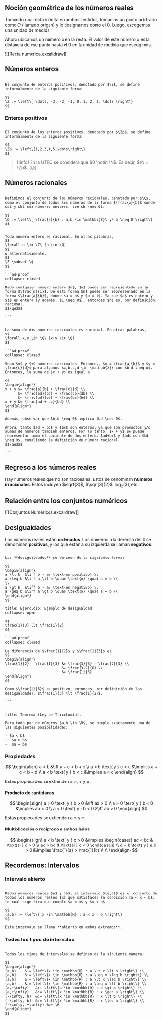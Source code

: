 ## Noción geométrica de los números reales

Tomando una recta infinita en ambos sentidos, tomamos un punto arbitrario como $O$ (llamado origen) y lo designamos como el $0$. Luego, escogemos una unidad de medida.

Ahora ubicamos un número $x$ en la recta. El valor de este número $x$ es la distancia de ese punto hasta el $0$ en la unidad de medida que escogimos.

![[Recta numérica.excalidraw]]

## Números enteros

```ad-definition

El conjunto de enteros positivos, denotado por $\Z$, se define informalmente de la siguiente forma:

$$
\Z := \left\{ \dots, -3, -2, -1, 0, 1, 2, 3, \dots \right\}
$$

```

### Enteros positivos

```ad-definition

El conjunto de los enteros positivos, denotado por $\Zp$, se define informalmente de la siguiente forma:

$$
\Zp := \left\{1,2,3,4,5,\dots\right\}
$$

```

> [!info] En la UTEC se considera que $0 \notin \N$. Es decir, $\N = \Zp$. (😢)

## Números racionales

```ad-definition

Definimos el conjunto de los números racionales, denotado por $\Q$, como el conjunto de todos los números de la forma $\frac{a}{b}$ donde $a$ y $b$ son números enteros, con $b \neq 0$.

$$
\Q := \left\{ \frac{a}{b} : a,b \in \mathbb{Z}\ y\ b \neq 0 \right\}
$$

```

```` ad-theorem

Todo número entero es racional. En otras palabras,
$$
\forall n \in \Z\ (n \in \Q)
$$
o alternativamente,
$$
\Z \subset \Q
$$

```ad-proof
collapse: closed

Dado cualquier número entero $n$, $n$ puede ser representado en la forma $\frac{n}{1}$. De esta forma $n$ puede ser representado en la forma $\frac{a}{b}$, donde $a = n$ y $b = 1$. Ya que $a$ es entero y $1$ es entero (y además, $1 \neq 0$), entonces $n$ es, por definición, racional.
$$\qed$$

```

````

````ad-theorem

La suma de dos números racionales es racional. En otras palabras,
$$
\forall x,y \in \Q\ (x+y \in \Q)
$$

```ad-proof
collapse: closed

Sean $x$ y $y$ números racionales. Entonces, $x = \frac{a}{b}$ y $y = \frac{c}{d}$ para algunos $a,b,c,d \in \mathbb{Z}$ con $b,d \neq 0$. Entonces, la suma de $x + y$ es igual a

$$
\begin{align*}
x + y &= \frac{a}{b} + \frac{c}{d} \\
      &= \frac{ad}{bd} + \frac{cb}{db} \\
      &= \frac{ad}{bd} + \frac{bc}{bd} \\
x + y &= \frac{ad + bc}{bd} \\
\end{align*}
$$

Además, observar que $b,d \neq 0$ implica $bd \neq 0$.

Ahora, tanto $ad + bc$ y $bd$ son enteros, ya que son productos y/o sumas de números también enteros. Por lo tanto, $x + y$ se puede representar como el cociente de dos enteros $ad+bc$ y $bd$ con $bd \neq 0$, cumpliendo la definición de número racional.
$$\qed$$

```

````

## Regreso a los números reales

Hay números reales que no son racionales. Estos se denominan **números irracionales**. Estos incluyen $\sqrt{3}$, $\sqrt[3]{2}$, $\log_2(3)$, etc.

## Relación entre los conjuntos numéricos

![[Conjuntos Numéricos.excalidraw]]

## Desigualdades

Los números reales están **ordenados**. Los números a la derecha del $0$ se denominan **positivos**, y los que están a su izquierda se llaman **negativos**.

```ad-definition

Las **desigualdades** se definen de la siguiente forma:

$$
\begin{align*}
a \lt b  &\iff b - a\ \text{es positivo} \\
a \leq b &\iff a \lt b \quad \text{o} \quad a = b \\
\\
a \gt b  &\iff b - a\ \text{es negativo} \\
a \geq b &\iff a \gt b \quad \text{o} \quad a = b \\
\end{align*}
$$

```

````ad-exercise
title: Ejercicio: Ejemplo de desigualdad
collapse: open

$$
\frac{1}{3} \lt \frac{1}{2}
$$

```ad-proof
collapse: closed

La diferencia de $\frac{1}{2}$ y $\frac{1}{3}$ es
$$
\begin{align*}
\frac{1}{2} - \frac{1}{3} &= \frac{3}{6} - \frac{2}{3} \\
                          &= \frac{3-2}{6} \\
                          &= \frac{1}{6}
\end{align*}
$$

Como $\frac{1}{6}$ es positivo, entonces, por definición de las desigualdades, $\frac{1}{3} \lt \frac{1}{2}$.

```


````

```ad-theorem
title: Teorema (Ley de Tricotomía).

Para todo par de números $a,b \in \R$, se cumple exactamente una de las siguientes posibilidades:

- $a < b$
-  $a > b$
-  $a = b$

```

### Propiedades

$$
\begin{align}
          a < b &\iff a + c < b + c \\
a < b \text{ y } c < d &\implies a + c < b + d \\
a < b \text{ y } b < c &\implies a < c
\end{align}
$$

Estas propiedades se extienden a $>$, $\leq$ y $\geq$.

#### Producto de cantidades

$$
\begin{align}
a > 0 \text{ y } b > 0 &\iff ab > 0 \\
a > 0 \text{ y } b < 0 &\implies ab < 0 \\
a < 0 \text{ y } b < 0 &\iff ab > 0
\end{align}
$$

Estas propiedades se extienden a $\leq$ y $\geq$.

#### Multiplicación o recíproco a ambos lados

$$
\begin{align}
a < b \text{ y } c > 0 &\implies \begin{cases}
ac < bc & \text{si } c > 0 \\
ac > bc & \text{si } c < 0
\end{cases} \\
a < b \text{ y } a,b > 0 &\implies \frac{1}{a} > \frac{1}{b} \\
 \\
\end{align}
$$

## Recordemos: Intervalos

### Intervalo abierto

```ad-definition

Dados números reales $a$ y $b$, el intervalo $(a,b)$ es el conjunto de todos los números reales $x$ que satisfacen la condición $a < x < b$, lo cual significa que cumple $a < x$ y $x < b$.

$$
(a,b) := \left\{ x \in \mathbb{R} : a < x < b \right\}
$$

Este intervalo se llama **abierto en ambos extremos**.

```

### Todos los tipos de intervalos

```ad-definition

Todos los tipos de intervalos se definen de la siguiente manera:

$$
\begin{align*}
(a,b)    &:= \left\{x \in \mathbb{R} : a \lt x \lt b \right\} \\
[a,b]    &:= \left\{x \in \mathbb{R} : a \leq x \leq b \right\} \\
(a,b]    &:= \left\{x \in \mathbb{R} : a \lt x \leq b \right\} \\
[a,b)    &:= \left\{x \in \mathbb{R} : a \leq x \lt b \right\} \\
(a,+\infty)   &:= \left\{x \in \mathbb{R} : x \gt a \right\} \\
[a,+\infty)   &:= \left\{x \in \mathbb{R} : x \geq a \right\} \\
(-\infty, b)  &:= \left\{x \in \mathbb{R} : x \lt b \right\} \\
(-\infty, b]  &:= \left\{x \in \mathbb{R} : x \leq b \right\} \\
(-\infty, +\infty) &:= \R
\end{align*}
$$

```
